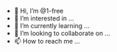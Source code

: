 - 👋 Hi, I’m @1-free
- 👀 I’m interested in ...
- 🌱 I’m currently learning ...
- 💞️ I’m looking to collaborate on ...
- 📫 How to reach me ...

<!---
1-free/1-free is a ✨ special ✨ repository because its `README.md` (this file) appears on your GitHub profile.
You can click the Preview link to take a look at your changes.
--->
